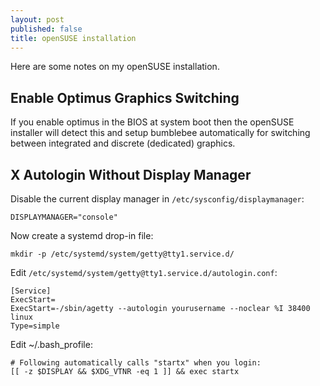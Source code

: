 ```yaml
---
layout: post
published: false
title: openSUSE installation
---
```


Here are some notes on my openSUSE installation.

## Enable Optimus Graphics Switching

If you enable optimus in the BIOS at system boot then the openSUSE installer will detect this and setup bumblebee automatically for switching between integrated and discrete (dedicated) graphics. 

## X Autologin Without Display Manager

Disable the current display manager in `/etc/sysconfig/displaymanager`:

```
DISPLAYMANAGER="console"
```

Now create a systemd drop-in file:

```
mkdir -p /etc/systemd/system/getty@tty1.service.d/
```

Edit `/etc/systemd/system/getty@tty1.service.d/autologin.conf`:

```
[Service]
ExecStart=
ExecStart=-/sbin/agetty --autologin yourusername --noclear %I 38400 linux
Type=simple
```

Edit ~/.bash_profile:

```
# Following automatically calls "startx" when you login:
[[ -z $DISPLAY && $XDG_VTNR -eq 1 ]] && exec startx
```


